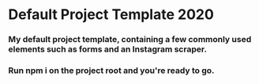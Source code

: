 # Default Project Template 2020
### My default project template, containing a few commonly used elements such as forms and an Instagram scraper.
### Run npm i on the project root and you're ready to go.